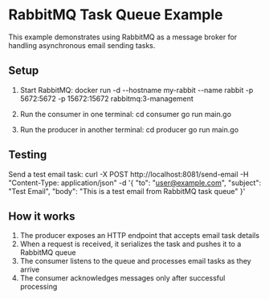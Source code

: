 # RabbitMQ Task Queue Example

This example demonstrates using RabbitMQ as a message broker for handling asynchronous email sending tasks.

## Setup

1. Start RabbitMQ:
docker run -d --hostname my-rabbit --name rabbit -p 5672:5672 -p 15672:15672 rabbitmq:3-management

2. Run the consumer in one terminal:
cd consumer
go run main.go

3. Run the producer in another terminal:
cd producer
go run main.go

## Testing

Send a test email task:
curl -X POST http://localhost:8081/send-email
-H "Content-Type: application/json"
-d '{
"to": "user@example.com",
"subject": "Test Email",
"body": "This is a test email from RabbitMQ task queue"
}'

## How it works

1. The producer exposes an HTTP endpoint that accepts email task details
2. When a request is received, it serializes the task and pushes it to a RabbitMQ queue
3. The consumer listens to the queue and processes email tasks as they arrive
4. The consumer acknowledges messages only after successful processing